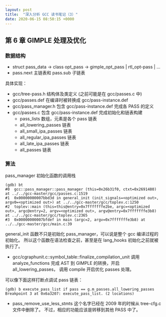 ```yaml
---
layout: post
title:  "深入分析 GCC 读书笔记（3）"
date: 2020-06-15 08:50:15 +0000   
---
```


第 6 章 GIMPLE 处理及优化
--------------------------------

### 数据结构

* struct pass_data -> class opt_pass -> gimple_opt_pass | rtl_opt-pass | ...
* pass.next 主链表和 pass.sub 子链表

具体实现：
* gcc/tree-pass.h 结构体及类定义 (之前可能是在 gcc/passes.c 中)
* gcc/passes.def 在编译时被转换成 gcc/pass-instance.def
* gcc/pass_manager.h 包含 gcc/pass-instance.def 完成各 PASS 的定义
* gcc/passes.c 包含 gcc/pass-instance.def 完成初始化和链表构建
  - pass_lists 数组，元素是各个 pass 链表
  - all_lowering_passes 链表
  - all_small_ipa_passes 链表
  - all_regular_ipa_passes 链表
  - all_late_ipa_passes 链表
  - all_passes 链表


### 算法

pass_manager 初始化函数的调用栈

```
(gdb) bt
#0  gcc::pass_manager::pass_manager (this=0x26b31f0, ctxt=0x2691480) at ../../gcc-master/gcc/passes.c:1519
#1  0x00000000007bbd3d in general_init (init_signals=<optimized out>, argv0=<optimized out>) at ../../gcc-master/gcc/toplev.c:1250
#2  toplev::main (this=this@entry=0x7fffffffe2be, argc=<optimized out>, argc@entry=2, argv=<optimized out>, argv@entry=0x7fffffffe3b8) at ../../gcc-master/gcc/toplev.c:2365
#3  0x00000000007bfdef in main (argc=2, argv=0x7fffffffe3b8) at ../../gcc-master/gcc/main.c:39
```

general_init 函数不只是初始化 pass_manager，可以说是整个 gcc 编译过程的初始化。
所以这个函数在语法检查之前，甚至是在 lang_hooks 初始化之前就被执行了。

* gcc/cgraphunit.c::symbol_table::finalize_compilation_unit
  调用 analyze_functions 完成 AST 到 GIMPLE 的转换，开启 all_lowering_passes，
  调用 compile 开启优化 passes 处理。

可以像下面这样打断点调试 pass 链表：
```
(gdb) b execute_pass_list if pass == g.m_passes.all_lowering_passes
Breakpoint 3 at 0x6a3207: execute_pass_list. (2 locations)
```

* pass_remove_use_less_stmts 这个名字已经在 2009 年的时候从 tree-cfg.c 文件中删除了。
  不过，相应的功能应该是转移到其他 PASS 中了。